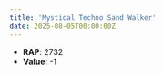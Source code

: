 ```yaml
---
title: 'Mystical Techno Sand Walker'
date: 2025-08-05T00:00:00Z
---
```

- **RAP**: 2732
- **Value**: -1
